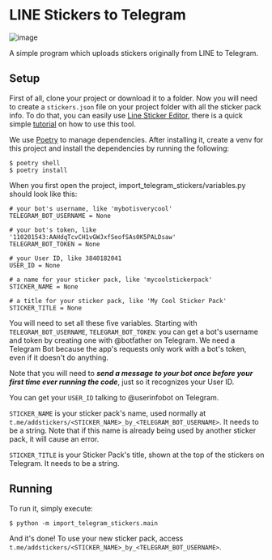 # LINE Stickers to Telegram
![image](https://user-images.githubusercontent.com/95940523/160180035-b3eb62c8-3732-468f-ba27-18910bfde38f.png)

A simple program which uploads stickers originally from LINE to Telegram.

## Setup
First of all, clone your project or download it to a folder. Now you will need to create a `stickers.json` file on your project folder with all the sticker pack info. To do that, you can easily use <a href="https://github.com/line-stickers/LineStickersEditor/releases/tag/latest/">Line Sticker Editor</a>, there is a quick simple <a href="https://line-stickers.github.io/">tutorial</a> on how to use this tool.

We use [Poetry](https://python-poetry.org/docs/#installation) to manage dependencies. After installing it, create a venv for this project and install the dependencies by running the following:
```
$ poetry shell
$ poetry install
```

When you first open the project, import_telegram_stickers/variables.py should look like this:
```
# your bot's username, like 'mybotisverycool'
TELEGRAM_BOT_USERNAME = None 

# your bot's token, like '110201543:AAHdqTcvCH1vGWJxfSeofSAs0K5PALDsaw'
TELEGRAM_BOT_TOKEN = None 

# your User ID, like 3840182041
USER_ID = None 

# a name for your sticker pack, like 'mycoolstickerpack'
STICKER_NAME = None 

# a title for your sticker pack, like 'My Cool Sticker Pack'
STICKER_TITLE = None 
```
You will need to set all these five variables. Starting with `TELEGRAM_BOT_USERNAME`, `TELEGRAM_BOT_TOKEN`: you can get a bot's username and token by creating one with @botfather on Telegram. We need a Telegram Bot because the app's requests only work with a bot's token, even if it doesn't do anything. 

Note that you will need to <b><i> send a message to your bot once before your first time ever running the code</b></i>, just so it recognizes your User ID.

You can get your `USER_ID` talking to @userinfobot on Telegram.

`STICKER_NAME` is your sticker pack's name, used normally at `t.me/addstickers/<STICKER_NAME>_by_<TELEGRAM_BOT_USERNAME>`.
It needs to be a string. Note that if this name is already being used by another sticker pack, it will cause an error.

`STICKER_TITLE` is your Sticker Pack's title, shown at the top of the stickers on Telegram. 
It needs to be a string.

## Running
To run it, simply execute:

`$ python -m import_telegram_stickers.main`

And it's done! To use your new sticker pack, access `t.me/addstickers/<STICKER_NAME>_by_<TELEGRAM_BOT_USERNAME>`.
